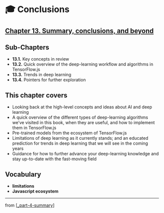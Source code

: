 # 🎓 Conclusions

## [**Chapter 13.** Summary, conclusions, and beyond](https://livebook.manning.com/book/deep-learning-with-javascript/chapter-13/4)

## Sub-Chapters

- **13.1.** Key concepts in review
- **13.2.** Quick overview of the deep-learning workflow and algorithms in TensorFlow.js
- **13.3.** Trends in deep learning
- **13.4.** Pointers for further exploration

## This chapter covers

- Looking back at the high-level concepts and ideas about AI and deep learning
- A quick overview of the different types of deep-learning algorithms we’ve visited in this book, when they are useful, and how to implement them in TensorFlow.js
- Pre-trained models from the ecosystem of TensorFlow.js
- Limitations of deep learning as it currently stands; and an educated prediction for trends in deep learning that we will see in the coming years
- Guidance for how to further advance your deep-learning knowledge and stay up-to-date with the fast-moving field

## **Vocabulary**

- **limitations**
- **Javascript ecosystem**

---

from [[_part-4-summary]]

[//begin]: # "Autogenerated link references for markdown compatibility"
[_part-4-summary]: ../_part-4-summary.md "Part 4 Summary"
[//end]: # "Autogenerated link references"

